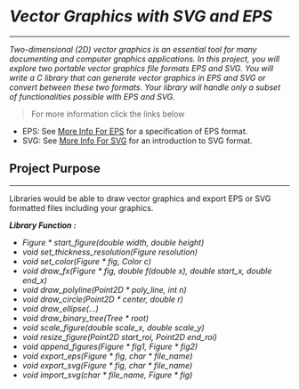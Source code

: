 # *Vector Graphics with SVG and EPS*
__________________________________
*Two-dimensional (2D) vector graphics is an essential tool for many documenting and computer graphics applications. In this project, you will explore two portable vector graphics file formats EPS and SVG. You will write a C library that can generate vector graphics in EPS and SVG or convert between these two formats. Your library will handle only a subset of functionalities possible with EPS and SVG.*

> For more information click the links below
- EPS: See [More Info For EPS][EPS_Link] for a specification of EPS format.
- SVG: See [More Info For SVG][SVG_Link] for an introduction to SVG format.

## Project Purpose
__________________
Libraries would be able to draw vector graphics and export EPS or SVG formatted files including your graphics.

___Library Function :___ 
- *Figure * start_figure(double width, double height)*
- *void set_thickness_resolution(Figure resolution)*
- *void set_color(Figure * fig, Color c)*
- *void draw_fx(Figure * fig, double f(double x), double start_x, double end_x)*
- *void draw_polyline(Point2D * poly_line, int n)*
- *void draw_circle(Point2D * center, double r)*
- *void draw_ellipse(...)*
- *void draw_binary_tree(Tree * root)*
- *void scale_figure(double scale_x, double scale_y)*
- *void resize_figure(Point2D start_roi, Point2D end_roi)*
- *void append_figures(Figure * fig1, Figure * fig2)*
- *void export_eps(Figure * fig, char * file_name)*
- *void export_svg(Figure * fig, char * file_name)*
- *void import_svg(char * file_name, Figure * fig)*


[EPS_Link]: https://www-cdf.fnal.gov/offline/PostScript/5002.PDF
[SVG_Link]: https://www.w3schools.com/graphics/svg_intro.asp
